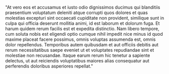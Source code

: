 "At vero eos et accusamus et iusto odio dignissimos ducimus qui blanditiis praesentium voluptatum 
deleniti atque corrupti quos dolores et quas molestias excepturi sint occaecati cupiditate non provident,
 similique sunt in culpa qui officia deserunt mollitia animi, id est laborum et dolorum fuga. Et harum quidem
  rerum facilis est et expedita distinctio. Nam libero tempore, cum soluta nobis est eligendi optio cumque nihil
   impedit nice minus id quod maxime placeat facere possimus, omnis voluptas assumenda est, omnis dolor repellendus.
    Temporibus autem quibusdam et aut officiis debitis aut rerum necessitatibus saepe eveniet ut et voluptates 
    repudiandae sint et molestiae non recusandae. Itaque earum rerum hic tenetur a sapiente delectus, ut aut 
reiciendis voluptatibus maiores alias consequatur aut perferendis doloribus asperiores repellat."

